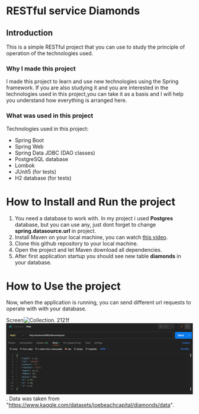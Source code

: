# RESTful service Diamonds

## Introduction
This is a simple RESTful project that you can use to study the principle of operation of the technologies used.

### Why I made this project
I made this project to learn and use new technologies using the Spring framework. If you are also studying it and you are interested in the technologies used in this project,you can take it as a basis and I will help you understand how everything is arranged here.

### What was used in this project
Technologies used in this project:
 - Spring Boot
 - Spring Web
 - Spring Data JDBC (DAO classes)
 - PostgreSQL database
 - Lombok
 - JUnit5 (for tests)
 - H2 database (for tests)

# How to Install and Run the project

1. You need a database to work with. In my project i used **Postgres** database, but you can use any, just dont forget to change **spring.datasource.url** in project.
2. Install Maven on your local machine, you can watch [this video](https://www.youtube.com/watch?v=km3tLti4TCM).
3. Clone this github repository to your local machine.
4. Open the project and let Maven download all dependencies.
5. After first application startup you should see new table **diamonds** in your database.

# How to Use the project

Now, when the application is running, you can send different url requests to operate with with your database.

Screen![Collection](main/resources/media/post.png).
2121f![Collection](src/main/resources/media/post.png).
Data was taken from "https://www.kaggle.com/datasets/joebeachcapital/diamonds/data".
